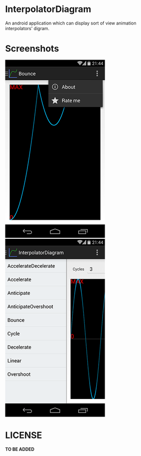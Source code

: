 InterpolatorDiagram
===

An android application which can display sort of view animation
interpolators' digram.

Screenshots
===
![screenshot1](https://raw.githubusercontent.com/airk000/InterpolatorDiagram/master/extras/1.png "screenshot1")
![screenshot2](https://raw.githubusercontent.com/airk000/InterpolatorDiagram/master/extras/2.png "screenshot2")


LICENSE
===

**TO BE ADDED**
